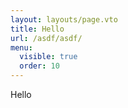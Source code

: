 ```yaml
---
layout: layouts/page.vto
title: Hello
url: /asdf/asdf/
menu:
  visible: true
  order: 10
---
```

Hello
